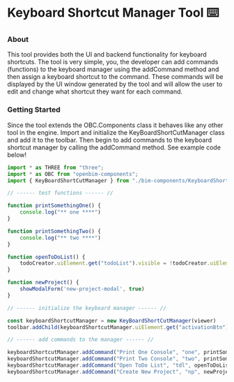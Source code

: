 <h1>Keyboard Shortcut Manager Tool ⌨️</h1>

### About

This tool provides both the UI and backend functionality for keyboard shortcuts. The tool is very simple, you, the developer can add commands (functions) to the keyboard manager using the addCommand method and then assign a keyboard shortcut to the command. These commands will be displayed by the UI window generated by the tool and will allow the user to edit and change what shortcut they want for each command.

### Getting Started

Since the tool extends the OBC.Components class it behaves like any other tool in the engine. Import and initialize the KeyBoardShortCutManager class and add it to the toolbar. Then begin to add commands to the keyboard shortcut manager by calling the addCommand method. See example code below!

```js
import * as THREE from "three";
import * as OBC from "openbim-components";
import { KeyBoardShortCutManager } from "./bim-components/KeyboardShortcuts"

// ------ test functions ------ //

function printSomethingOne() {
    console.log("** one ****")
}

function printSomethingTwo() {
    console.log("** two ****")
}

function openToDoList() {
    todoCreator.uiElement.get("todoList").visible = !todoCreator.uiElement.get("todoList").visible
}

function newProject() {
    showModalForm('new-project-modal', true)
}

// ------ initialize the keyboard manager ------ //

const keyboardShortcutManager = new KeyBoardShortCutManager(viewer)
toolbar.addChild(keyboardShortcutManager.uiElement.get("activationBtn"))

// ------ add commands to the manager ------ //

keyboardShortcutManager.addCommand("Print One Console", "one", printSomethingOne)
keyboardShortcutManager.addCommand("Print Two Console", "two", printSomethingTwo)
keyboardShortcutManager.addCommand("Open ToDo List", "tdl", openToDoList)
keyboardShortcutManager.addCommand("Create New Project", "np", newProject)
```



[npm]: https://img.shields.io/npm/v/openbim-components
[npm-url]: https://www.npmjs.com/package/openbim-components
[npm-downloads]: https://img.shields.io/npm/dw/openbim-components
